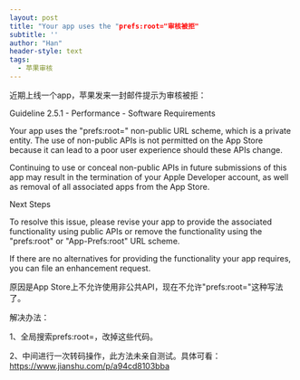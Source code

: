 ```yaml
---
layout: post
title: "Your app uses the "prefs:root="审核被拒"
subtitle: ''
author: "Han"
header-style: text
tags:
  - 苹果审核
---
```


近期上线一个app，苹果发来一封邮件提示为审核被拒：

Guideline 2.5.1 - Performance - Software Requirements

Your app uses the "prefs:root=" non-public URL scheme, which is a private entity. The use of non-public APIs is not permitted on the App Store because it can lead to a poor user experience should these APIs change.

Continuing to use or conceal non-public APIs in future submissions of this app may result in the termination of your Apple Developer account, as well as removal of all associated apps from the App Store.

Next Steps

To resolve this issue, please revise your app to provide the associated functionality using public APIs or remove the functionality using the "prefs:root" or "App-Prefs:root" URL scheme.

If there are no alternatives for providing the functionality your app requires, you can file an enhancement request.

原因是App Store上不允许使用非公共API，现在不允许"prefs:root="这种写法了。

解决办法：

1、全局搜索prefs:root=，改掉这些代码。

2、中间进行一次转码操作，此方法未亲自测试。具体可看：https://www.jianshu.com/p/a94cd8103bba







